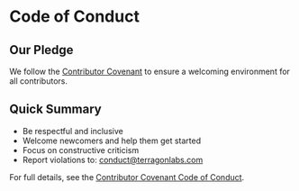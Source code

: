 # Code of Conduct

## Our Pledge

We follow the [Contributor Covenant](https://www.contributor-covenant.org/version/2/1/code_of_conduct/) 
to ensure a welcoming environment for all contributors.

## Quick Summary

- Be respectful and inclusive
- Welcome newcomers and help them get started
- Focus on constructive criticism
- Report violations to: conduct@terragonlabs.com

For full details, see the [Contributor Covenant Code of Conduct](https://www.contributor-covenant.org/version/2/1/code_of_conduct/code_of_conduct.md).
